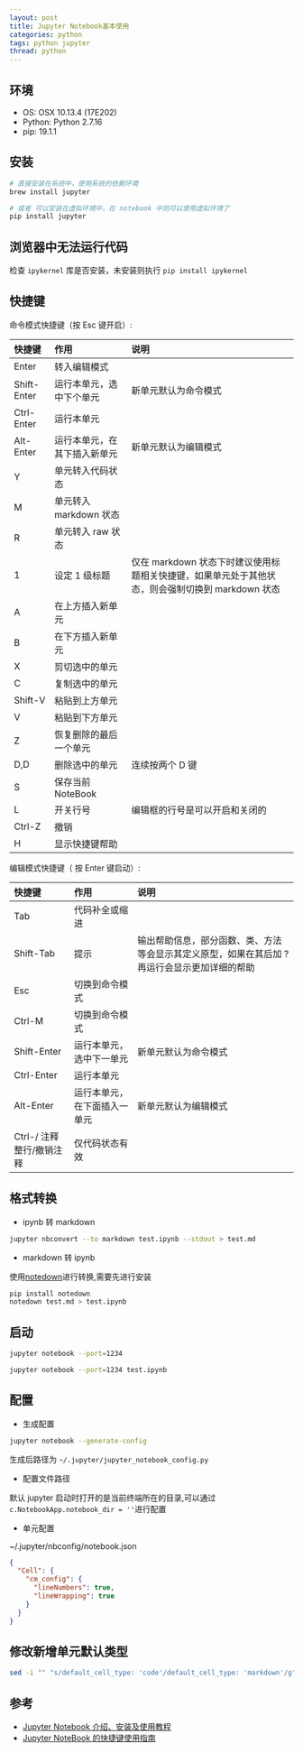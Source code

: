 ```yaml
---
layout: post
title: Jupyter Notebook基本使用
categories: python
tags: python jupyter
thread: python
---
```


## 环境

- OS: OSX 10.13.4 (17E202)
- Python: Python 2.7.16
- pip: 19.1.1

## 安装

```bash
# 直接安装在系统中，使用系统的依赖环境
brew install jupyter

# 或者 可以安装在虚拟环境中，在 notebook 中则可以使用虚拟环境了
pip install jupyter
```

## 浏览器中无法运行代码

检查 `ipykernel` 库是否安装，未安装则执行 `pip install ipykernel`

## 快捷键

命令模式快捷键（按 Esc 键开启）:

| 快捷键      | 作用                         | 说明                                                                                             |
| :---------- | :--------------------------- | :----------------------------------------------------------------------------------------------- |
| Enter       | 转入编辑模式                 |                                                                                                  |
| Shift-Enter | 运行本单元，选中下个单元     | 新单元默认为命令模式                                                                             |
| Ctrl-Enter  | 运行本单元                   |                                                                                                  |
| Alt-Enter   | 运行本单元，在其下插入新单元 | 新单元默认为编辑模式                                                                             |
| Y           | 单元转入代码状态             |                                                                                                  |
| M           | 单元转入 markdown 状态       |                                                                                                  |
| R           | 单元转入 raw 状态            |                                                                                                  |
| 1           | 设定 1 级标题                | 仅在 markdown 状态下时建议使用标题相关快捷键，如果单元处于其他状态，则会强制切换到 markdown 状态 |
| A           | 在上方插入新单元             |                                                                                                  |
| B           | 在下方插入新单元             |                                                                                                  |
| X           | 剪切选中的单元               |                                                                                                  |
| C           | 复制选中的单元               |                                                                                                  |
| Shift-V     | 粘贴到上方单元               |                                                                                                  |
| V           | 粘贴到下方单元               |                                                                                                  |
| Z           | 恢复删除的最后一个单元       |                                                                                                  |
| D,D         | 删除选中的单元               | 连续按两个 D 键                                                                                  |
| S           | 保存当前 NoteBook            |                                                                                                  |
| L           | 开关行号                     | 编辑框的行号是可以开启和关闭的                                                                   |
| Ctrl-Z      | 撤销                         |                                                                                                  |
| H           | 显示快捷键帮助               |                                                                                                  |

编辑模式快捷键（ 按 Enter 键启动）:

| 快捷键                   | 作用                         | 说明                                                                                          |
| :----------------------- | :--------------------------- | :-------------------------------------------------------------------------------------------- |
| Tab                      | 代码补全或缩进               |
| Shift-Tab                | 提示                         | 输出帮助信息，部分函数、类、方法等会显示其定义原型，如果在其后加 ? 再运行会显示更加详细的帮助 |
| Esc                      | 切换到命令模式               |                                                                                               |
| Ctrl-M                   | 切换到命令模式               |                                                                                               |
| Shift-Enter              | 运行本单元，选中下一单元     | 新单元默认为命令模式                                                                          |
| Ctrl-Enter               | 运行本单元                   |                                                                                               |
| Alt-Enter                | 运行本单元，在下面插入一单元 | 新单元默认为编辑模式                                                                          |
| Ctrl-/ 注释整行/撤销注释 | 仅代码状态有效               |

## 格式转换

- ipynb 转 markdown

```bash
jupyter nbconvert --to markdown test.ipynb --stdout > test.md
```

- markdown 转 ipynb

使用[notedown](https://github.com/aaren/notedown)进行转换,需要先进行安装

```bash
pip install notedown
notedown test.md > test.ipynb
```

## 启动

```bash
jupyter notebook --port=1234

jupyter notebook --port=1234 test.ipynb
```

## 配置

- 生成配置

```bash
jupyter notebook --generate-config
```

生成后路径为 `~/.jupyter/jupyter_notebook_config.py`

- 配置文件路径

默认 jupyter 启动时打开的是当前终端所在的目录,可以通过 `c.NotebookApp.notebook_dir = ''`进行配置

- 单元配置

~/.jupyter/nbconfig/notebook.json

```json
{
  "Cell": {
    "cm_config": {
      "lineNumbers": true,
      "lineWrapping": true
    }
  }
}
```

## 修改新增单元默认类型

```bash
sed -i "" "s/default_cell_type: 'code'/default_cell_type: 'markdown'/g" `grep -rl "default_cell_type: 'code'" ~/.virtualenvs/test3/lib/python3.7/site-packages`
```

## 参考

- [Jupyter Notebook 介绍、安装及使用教程](https://zhuanlan.zhihu.com/p/33105153)
- [Jupyter NoteBook 的快捷键使用指南](https://opus.konghy.cn/ipynb/jupyter-notebook-keyboard-shortcut.html)
